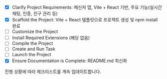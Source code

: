 - [x] Clarify Project Requirements: 메신저 앱, Vite + React 기반, 주요 기능(실시간 채팅, 인증, 친구 관리 등)
- [x] Scaffold the Project: Vite + React 템플릿으로 프로젝트 생성 및 npm install 완료
- [ ] Customize the Project
- [ ] Install Required Extensions (해당 없음)
- [ ] Compile the Project
- [ ] Create and Run Task
- [ ] Launch the Project
- [x] Ensure Documentation is Complete: README.md 최신화

진행 상황에 따라 체크리스트를 계속 업데이트합니다.
